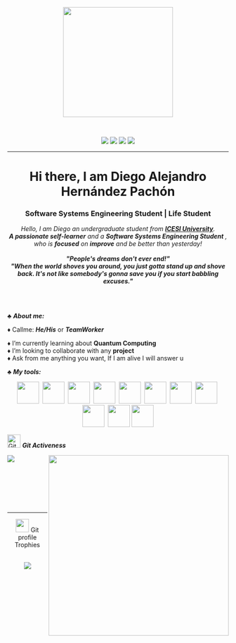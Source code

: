 <p align="center">
  <img src="https://images.wallpapersden.com/image/download/lone-samurai_bGdqZmqUmZqaraWkpJRobWllrWdpZWU.jpg" height="250"/>
</p>
<br>

<p align="center">
  <img src="https://komarev.com/ghpvc/?username=Dev-Pachon&style=flat-square"/>
  <img src="https://img.shields.io/badge/Age-22-green"/>
  <img src="https://img.shields.io/badge/Focus-Learning-green"/>
  <img src="https://img.shields.io/badge/Languages-English%20%26%20Spanish-green"/>
</p>
<hr>
<h1 align="center">Hi there, I am Diego Alejandro Hernández Pachón</h1>
<h3 align="center">Software Systems Engineering Student | Life Student</h3>

<p align="center">
  <em>
    Hello, I am Diego an undergraduate student from <a href="https://www.icesi.edu.co/es/"> <b>ICESI University</b></a>. <br>
    <b>A passionate self-learner</b> and a <b>Software Systems Engineering Student</b>&nbsp;,<br>who is <b>focused</b>
    on <b>improve</b> and be better than yesterday! 
  </em> 
  <br>
	<br>
  <b><i align="center">"People's dreams don't ever end!"</i></b>
	<br>
	<b><i align="center">"When the world shoves you around, you just gotta stand up and shove back. It's not like somebody's gonna save you if you start babbling excuses."</i></b>
</p>
<br><br>


♣ ***About me:***

♦ Callme: ***He/His*** or ***TeamWorker***<br>
<!--
♦ I’m currently Developing two web applications for E-commerce<br>
-->
♦ I’m currently learning about **Quantum Computing**<br>
♦ I’m looking to collaborate with any **project**<br>
♦ Ask from me anything you want, If I am alive I will answer u<br>
 

♣ ***My tools:***
<div align="center">
  
  <img height="50" src="https://www.vectorlogo.zone/logos/git-scm/git-scm-icon.svg">&nbsp;
  <img height="50" src="https://www.vectorlogo.zone/logos/python/python-icon.svg">&nbsp;
  <img height="50" src="https://www.vectorlogo.zone/logos/java/java-icon.svg">&nbsp;
  <img height="50" src="https://www.vectorlogo.zone/logos/w3_html5/w3_html5-icon.svg">&nbsp;
  <img height="50" src="https://www.vectorlogo.zone/logos/mysql/mysql-icon.svg">&nbsp;
  <img height="50" src="https://www.vectorlogo.zone/logos/reactjs/reactjs-icon.svg">&nbsp;
  <img height="50" src="https://www.vectorlogo.zone/logos/javascript/javascript-icon.svg">&nbsp;
  <img height="50" src="https://www.vectorlogo.zone/logos/w3_css/w3_css-icon.svg">&nbsp;
  <img height="50" src="https://www.vectorlogo.zone/logos/atlassian_jira/atlassian_jira-icon.svg">&nbsp;
  <img height="50" src="https://www.vectorlogo.zone/logos/nodejs/nodejs-icon.svg">
  <img height="50" src="https://www.vectorlogo.zone/logos/tailwindcss/tailwindcss-icon.svg">

  </div>
  <p align="left">
 <img src="https://media.giphy.com/media/W5eoZHPpUx9sapR0eu/giphy.gif" height="30px" alt="Git"/>&nbsp;<i><b>Git Activeness</b></i>
</p>
 
<p><img align="left" src="https://github-readme-stats.vercel.app/api/top-langs?username=Dev-Pachon&show_icons=true&locale=en&layout=compact&theme=chartreuse-dark"/></p>
<p>&nbsp;<img align="right" src="https://github-readme-stats.vercel.app/api?username=Dev-Pachon&show_icons=true&locale=en&theme=chartreuse-dark" width="410" /></p>
<br><br><br><br><br>

<hr>


<p align="center"><img src="https://media.giphy.com/media/QaMcXSekUWx7aogAUr/giphy.gif" width="30" />&nbsp;Git profile Trophies</p><br>
<div align="center">
<img src="https://github-profile-trophy.vercel.app/?username=Dev-Pachon&theme=juicyfresh&no-bg=true" />
</div>	

